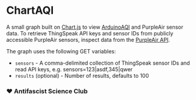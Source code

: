 # ChartAQI

A small graph built on [Chart.js](https://github.com/chartjs/Chart.js) to view [ArduinoAQI](https://github.com/grotter/ArduinoAQI) and PurpleAir sensor data. To retrieve ThingSpeak API keys and sensor IDs from publicly accessible PurpleAir sensors, inspect data from the [PurpleAir API](https://api.purpleair.com/#api-sensors).

The graph uses the following GET variables:

* `sensors` - A comma-delimited collection of ThingSpeak sensor IDs and read API keys, e.g. sensors=123|asdf,345|qwer
* `results` (optional) - Number of results, defaults to 100

### ♥ Antifascist Science Club

